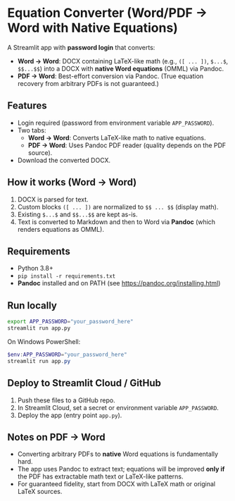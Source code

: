 # Equation Converter (Word/PDF → Word with Native Equations)

A Streamlit app with **password login** that converts:
- **Word → Word**: DOCX containing LaTeX-like math (e.g., `([ ... ])`, `$...$`, `$$...$$`) into a DOCX with **native Word equations** (OMML) via Pandoc.
- **PDF → Word**: Best-effort conversion via Pandoc. (True equation recovery from arbitrary PDFs is not guaranteed.)

## Features
- Login required (password from environment variable `APP_PASSWORD`).
- Two tabs:
  - **Word → Word**: Converts LaTeX-like math to native equations.
  - **PDF → Word**: Uses Pandoc PDF reader (quality depends on the PDF source).
- Download the converted DOCX.

## How it works (Word → Word)
1. DOCX is parsed for text.
2. Custom blocks `([ ... ])` are normalized to `$$ ... $$` (display math).
3. Existing `$...$` and `$$...$$` are kept as-is.
4. Text is converted to Markdown and then to Word via **Pandoc** (which renders equations as OMML).

## Requirements
- Python 3.8+
- `pip install -r requirements.txt`
- **Pandoc** installed and on PATH (see https://pandoc.org/installing.html)

## Run locally
```bash
export APP_PASSWORD="your_password_here"
streamlit run app.py
```

On Windows PowerShell:
```powershell
$env:APP_PASSWORD="your_password_here"
streamlit run app.py
```

## Deploy to Streamlit Cloud / GitHub
1. Push these files to a GitHub repo.
2. In Streamlit Cloud, set a secret or environment variable `APP_PASSWORD`.
3. Deploy the app (entry point `app.py`).

## Notes on PDF → Word
- Converting arbitrary PDFs to **native** Word equations is fundamentally hard.
- The app uses Pandoc to extract text; equations will be improved **only if** the PDF has extractable math text or LaTeX-like patterns.
- For guaranteed fidelity, start from DOCX with LaTeX math or original LaTeX sources.

